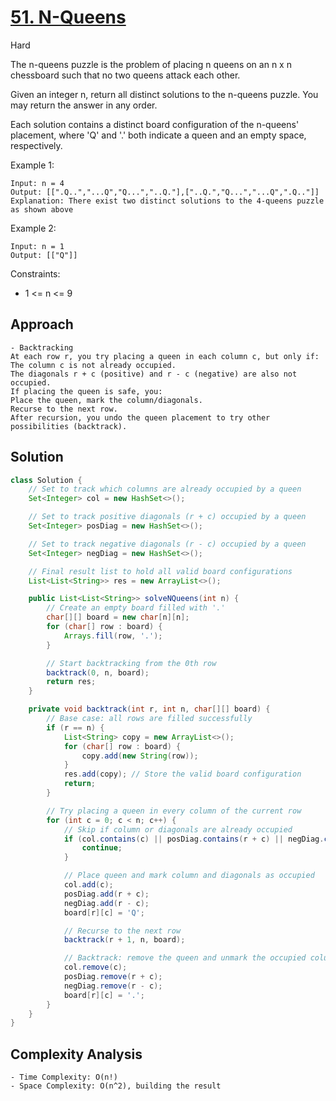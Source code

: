 # [51. N-Queens](https://leetcode.com/problems/n-queens/)
Hard

The n-queens puzzle is the problem of placing n queens on an n x n chessboard such that no two queens attack each other.

Given an integer n, return all distinct solutions to the n-queens puzzle. You may return the answer in any order.

Each solution contains a distinct board configuration of the n-queens' placement, where 'Q' and '.' both indicate a queen and an empty space, respectively.

Example 1:
```
Input: n = 4
Output: [[".Q..","...Q","Q...","..Q."],["..Q.","Q...","...Q",".Q.."]]
Explanation: There exist two distinct solutions to the 4-queens puzzle as shown above
```
Example 2:
```
Input: n = 1
Output: [["Q"]]
``` 

Constraints:
- 1 <= n <= 9

## Approach
```
- Backtracking
At each row r, you try placing a queen in each column c, but only if:
The column c is not already occupied.
The diagonals r + c (positive) and r - c (negative) are also not occupied.
If placing the queen is safe, you:
Place the queen, mark the column/diagonals.
Recurse to the next row.
After recursion, you undo the queen placement to try other possibilities (backtrack).
```

## Solution
```java
class Solution {
    // Set to track which columns are already occupied by a queen
    Set<Integer> col = new HashSet<>();

    // Set to track positive diagonals (r + c) occupied by a queen
    Set<Integer> posDiag = new HashSet<>();

    // Set to track negative diagonals (r - c) occupied by a queen
    Set<Integer> negDiag = new HashSet<>();

    // Final result list to hold all valid board configurations
    List<List<String>> res = new ArrayList<>();

    public List<List<String>> solveNQueens(int n) {
        // Create an empty board filled with '.'
        char[][] board = new char[n][n];
        for (char[] row : board) {
            Arrays.fill(row, '.');
        }

        // Start backtracking from the 0th row
        backtrack(0, n, board);
        return res;
    }

    private void backtrack(int r, int n, char[][] board) {
        // Base case: all rows are filled successfully
        if (r == n) {
            List<String> copy = new ArrayList<>();
            for (char[] row : board) {
                copy.add(new String(row));
            }
            res.add(copy); // Store the valid board configuration
            return;
        }

        // Try placing a queen in every column of the current row
        for (int c = 0; c < n; c++) {
            // Skip if column or diagonals are already occupied
            if (col.contains(c) || posDiag.contains(r + c) || negDiag.contains(r - c)) {
                continue;
            }

            // Place queen and mark column and diagonals as occupied
            col.add(c);
            posDiag.add(r + c);
            negDiag.add(r - c);
            board[r][c] = 'Q';

            // Recurse to the next row
            backtrack(r + 1, n, board);

            // Backtrack: remove the queen and unmark the occupied column and diagonals
            col.remove(c);
            posDiag.remove(r + c);
            negDiag.remove(r - c);
            board[r][c] = '.';
        }
    }
}


```
## Complexity Analysis
```
- Time Complexity: O(n!)
- Space Complexity: O(n^2), building the result 
```
